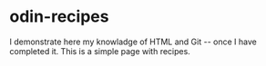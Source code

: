 # odin-recipes

I demonstrate here my knowladge of HTML and Git -- once I have completed it.
This is a simple page with recipes.
